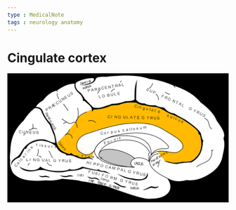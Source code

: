 ```yaml
---
type : MedicalNote
tags : neurology anatomy
---
```

# Cingulate cortex
![](../attachments/2021-11-12-09-22-47.png)

